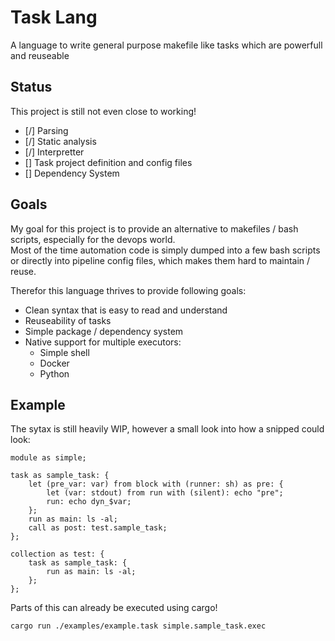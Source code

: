# Task Lang

A language to write general purpose makefile like tasks which are powerfull and reuseable

## Status

This project is still not even close to working!

- [/] Parsing
- [/] Static analysis
- [/] Interpretter
- [] Task project definition and config files
- [] Dependency System

## Goals

My goal for this project is to provide an alternative to makefiles / bash scripts, especially for the devops world.  
Most of the time automation code is simply dumped into a few bash scripts or directly into pipeline config files, which makes them hard to maintain / reuse.  

Therefor this language thrives to provide following goals:
- Clean syntax that is easy to read and understand
- Reuseability of tasks
- Simple package / dependency system
- Native support for multiple executors:
    - Simple shell
    - Docker
    - Python

## Example

The sytax is still heavily WIP, however a small look into how a snipped could look:

```
module as simple;

task as sample_task: {
    let (pre_var: var) from block with (runner: sh) as pre: {
        let (var: stdout) from run with (silent): echo "pre";
        run: echo dyn_$var;
    };
    run as main: ls -al;
    call as post: test.sample_task;
};

collection as test: {
    task as sample_task: {
        run as main: ls -al;
    };
};
```

Parts of this can already be executed using cargo!  
```sh
cargo run ./examples/example.task simple.sample_task.exec
```